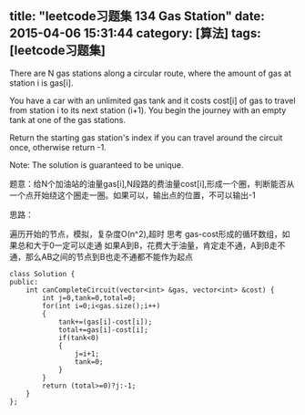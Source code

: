title: "leetcode习题集 134 Gas Station"
date: 2015-04-06 15:31:44
category: [算法]
tags: [leetcode习题集]
---
There are N gas stations along a circular route, where the amount of gas at station i is gas[i].

You have a car with an unlimited gas tank and it costs cost[i] of gas to travel from station i to its next station (i+1). You begin the journey with an empty tank at one of the gas stations.

Return the starting gas station's index if you can travel around the circuit once, otherwise return -1.

Note:
The solution is guaranteed to be unique.


题意：给N个加油站的油量gas[i],N段路的费油量cost[i],形成一个圈，判断能否从一个点开始绕这个圈走一圈。如果可以，输出点的位置，不可以输出-1


思路：

遍历开始的节点，模拟，复杂度O(n^2),超时
思考
gas-cost形成的循环数组，如果总和大于0一定可以走通
如果A到B，花费大于油量，肯定走不通，A到B走不通，那么AB之间的节点到B也走不通都不能作为起点



```
class Solution {
public:
    int canCompleteCircuit(vector<int> &gas, vector<int> &cost) {
        int j=0,tank=0,total=0;
        for(int i=0;i<gas.size();i++)
        {
            tank+=(gas[i]-cost[i]);
            total+=gas[i]-cost[i];
            if(tank<0)
            {
                j=i+1;
                tank=0;
            }
        }
        return (total>=0)?j:-1;
    }
};
```
